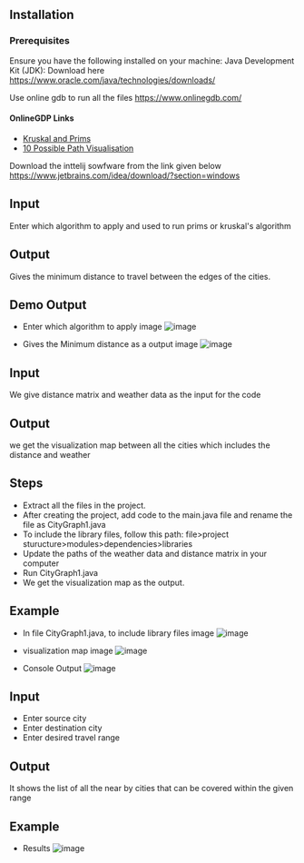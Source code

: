 ## Installation
### Prerequisites
Ensure you have the following installed on your machine: Java Development Kit (JDK): Download here https://www.oracle.com/java/technologies/downloads/

Use online gdb to run all the files https://www.onlinegdb.com/

#### OnlineGDP Links 
- [Kruskal and Prims](https://onlinegdb.com/2kZp0F9DdB)
- [10 Possible Path Visualisation](https://onlinegdb.com/thbxBRMXX)

Download the inttelij sowfware from the link given below https://www.jetbrains.com/idea/download/?section=windows

## Input
Enter which algorithm to apply and used to run prims or kruskal's algorithm

## Output
Gives the minimum distance to travel between the edges of the cities.

## Demo Output
- Enter which algorithm to apply image
![image](https://github.com/Sirish-C/Algorithms-Project-TeamC/assets/151453614/3db9a55b-5e35-473e-b31e-04020bd70435)

- Gives the Minimum distance as a output image
![image](https://github.com/Sirish-C/Algorithms-Project-TeamC/assets/151453614/aaf553af-51d1-4a17-998e-593999f30682)


## Input
We give distance matrix and weather data as the input for the code

## Output
we get the visualization map between all the cities which includes the distance and weather

## Steps

- Extract all the files in the project.
- After creating the project, add code to the main.java file and rename the file as CityGraph1.java
- To include the library files, follow this path:  file>project sturucture>modules>dependencies>libraries
- Update the paths of the weather data and distance matrix in your computer
- Run CityGraph1.java
- We get the visualization map as the output.
  
## Example
- In file CityGraph1.java, to include library files image
![image](https://github.com/Sirish-C/Algorithms-Project-TeamC/assets/151453614/4873eb91-992d-42fe-bcd3-f4ef75a3b177)

- visualization map image
![image](https://github.com/Sirish-C/Algorithms-Project-TeamC/assets/151453614/61c71501-8ce6-4ba7-9d40-a2fe003bed34)

- Console Output
![image](https://github.com/Sirish-C/Algorithms-Project-TeamC/assets/151453614/99da5b9c-f81b-46c1-92c0-ec0f8c99331e)

## Input
- Enter source city
- Enter destination city
- Enter desired travel range

## Output
It shows the list of all the near by cities that can be covered within the given range

## Example
- Results
![image](https://github.com/Sirish-C/Algorithms-Project-TeamC/assets/151453614/2ade9b83-019b-4c2c-affa-ce3fb1fa0be2)



